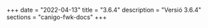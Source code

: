 +++
date        = "2022-04-13"
title       = "3.6.4"
description = "Versió 3.6.4"
sections    = "canigo-fwk-docs"
+++